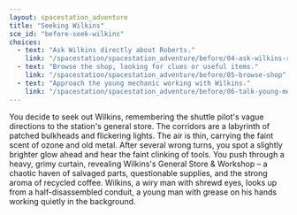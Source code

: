 ```yaml
---
layout: spacestation_adventure
title: "Seeking Wilkins"
sce_id: "before-seek-wilkins"
choices:
  - text: "Ask Wilkins directly about Roberts."
    link: "/spacestation/spacestation_adventure/before/04-ask-wilkins-roberts"
  - text: "Browse the shop, looking for clues or useful items."
    link: "/spacestation/spacestation_adventure/before/05-browse-shop"
  - text: "Approach the young mechanic working with Wilkins."
    link: "/spacestation/spacestation_adventure/before/06-talk-young-mechanic"
---
```


You decide to seek out Wilkins, remembering the shuttle pilot's vague directions to the station's general store. The corridors are a labyrinth of patched bulkheads and flickering lights. The air is thin, carrying the faint scent of ozone and old metal. After several wrong turns, you spot a slightly brighter glow ahead and hear the faint clinking of tools. You push through a heavy, grimy curtain, revealing Wilkins's General Store & Workshop – a chaotic haven of salvaged parts, questionable supplies, and the strong aroma of recycled coffee. Wilkins, a wiry man with shrewd eyes, looks up from a half-disassembled conduit, a young man with grease on his hands working quietly in the background.
